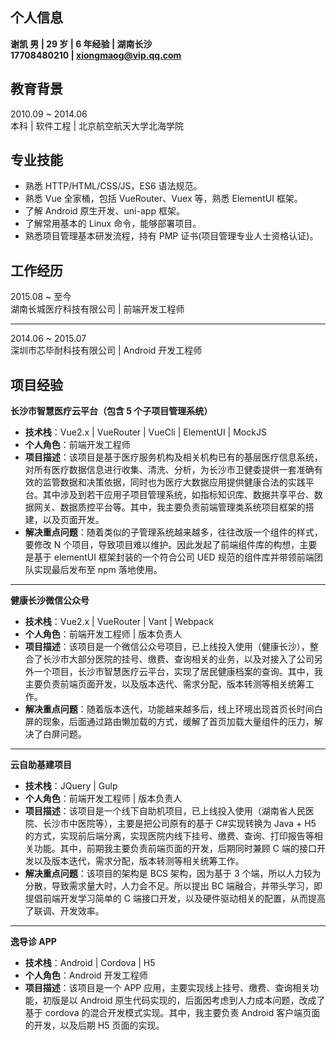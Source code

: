 ## 个人信息

**谢凯 男 | 29 岁 | 6 年经验 | 湖南长沙**  
**17708480210 | xiongmaog@vip.qq.com**

## 教育背景

2010.09 ~ 2014.06  
本科 | 软件工程 | 北京航空航天大学北海学院

## 专业技能

- 熟悉 HTTP/HTML/CSS/JS，ES6 语法规范。
- 熟悉 Vue 全家桶，包括 VueRouter、Vuex 等，熟悉 ElementUI 框架。
- 了解 Android 原生开发、uni-app 框架。
- 了解常用基本的 Linux 命令，能够部署项目。
- 熟悉项目管理基本研发流程，持有 PMP 证书(项目管理专业人士资格认证)。

## 工作经历

2015.08 ~ 至今  
湖南长城医疗科技有限公司 | 前端开发工程师

---

2014.06 ~ 2015.07  
深圳市芯毕耐科技有限公司 | Android 开发工程师

## 项目经验

**长沙市智慧医疗云平台（包含 5 个子项目管理系统）**

- **技术栈**：Vue2.x | VueRouter | VueCli | ElementUI | MockJS
- **个人角色**：前端开发工程师
- **项目描述**：该项目是基于医疗服务机构及相关机构已有的基层医疗信息系统，对所有医疗数据信息进行收集、清洗、分析，为长沙市卫健委提供一套准确有效的监管数据和决策依据，同时也为医疗大数据应用提供健康合法的实践平台。其中涉及到若干应用子项目管理系统，如指标知识库、数据共享平台、数据网关、数据质控平台等。其中，我主要负责前端管理类系统项目框架的搭建，以及页面开发。
- **解决重点问题**：随着类似的子管理系统越来越多，往往改版一个组件的样式，要修改 N 个项目，导致项目难以维护。因此发起了前端组件库的构想，主要是基于 elementUI 框架封装的一个符合公司 UED 规范的组件库并带领前端团队实现最后发布至 npm 落地使用。

---

**健康长沙微信公众号**

- **技术栈**：Vue2.x | VueRouter | Vant | Webpack
- **个人角色**：前端开发工程师 | 版本负责人
- **项目描述**：该项目是一个微信公众号项目，已上线投入使用（健康长沙），整合了长沙市大部分医院的挂号、缴费、查询相关的业务，以及对接入了公司另外一个项目，长沙市智慧医疗云平台，实现了居民健康档案的查询。其中，我主要负责前端页面开发，以及版本迭代、需求分配，版本转测等相关统筹工作。
- **解决重点问题**：随着版本迭代，功能越来越多后，线上环境出现首页长时间白屏的现象，后面通过路由懒加载的方式，缓解了首页加载大量组件的压力，解决了白屏问题。

---

**云自助基建项目**

- **技术栈**：JQuery | Gulp
- **个人角色**：前端开发工程师 | 版本负责人
- **项目描述**：该项目是一个线下自助机项目，已上线投入使用（湖南省人民医院、长沙市中医院等），主要是把公司原有的基于 C#实现转换为 Java + H5 的方式，实现前后端分离，实现医院内线下挂号、缴费、查询、打印报告等相关功能。其中，前期我主要负责前端页面的开发，后期同时兼顾 C 端的接口开发以及版本迭代，需求分配，版本转测等相关统筹工作。
- **解决重点问题**：该项目的架构是 BCS 架构，因为基于 3 个端，所以人力较为分散，导致需求量大时，人力会不足。所以提出 BC 端融合，并带头学习，即提倡前端开发学习简单的 C 端接口开发，以及硬件驱动相关的配置，从而提高了联调、开发效率。

---

**逸导诊 APP**

- **技术栈**：Android | Cordova | H5
- **个人角色**：Android 开发工程师
- **项目描述**：该项目是一个 APP 应用，主要实现线上挂号、缴费、查询相关功能，初版是以 Android 原生代码实现的，后面因考虑到人力成本问题，改成了基于 cordova 的混合开发模式实现。其中，我主要负责 Android 客户端页面的开发，以及后期 H5 页面的实现。
